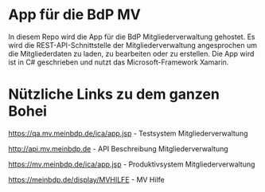 # App für die BdP MV
In diesem Repo wird die App für die BdP Mitgliederverwaltung gehostet. Es wird die REST-API-Schnittstelle der Mitgliederverwaltung angesprochen um die Mitgliederdaten zu laden, zu bearbeiten oder zu erstellen.
Die App wird ist in C# geschrieben und nutzt das Microsoft-Framework Xamarin.

# Nützliche Links zu dem ganzen Bohei
https://qa.mv.meinbdp.de/ica/app.jsp - Testsystem Mitgliederverwaltung

http://api.mv.meinbdp.de - API Beschreibung Mitgliederverwaltung

https://mv.meinbdp.de/ica/app.jsp - Produktivsystem Mitgliederverwaltung

https://meinbdp.de/display/MVHILFE - MV Hilfe
